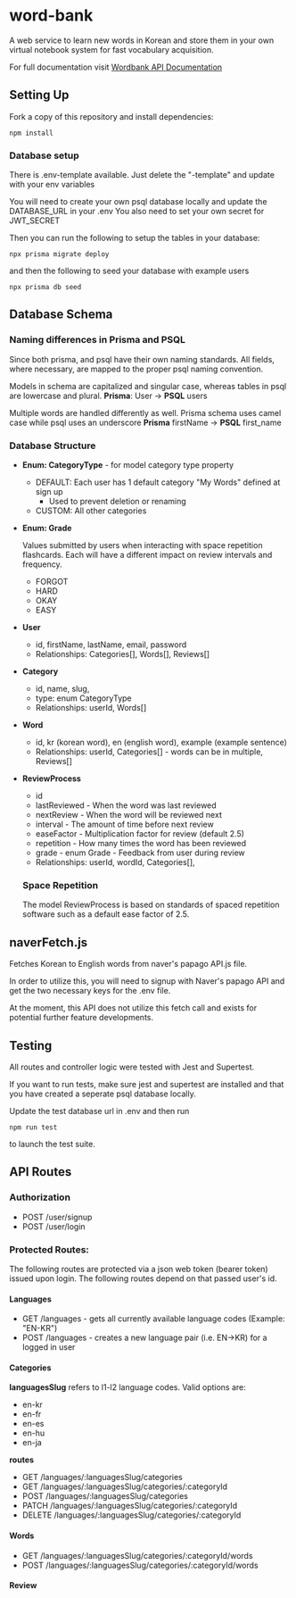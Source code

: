 # word-bank
A web service to learn new words in Korean and store them in your own virtual notebook system for fast vocabulary acquisition.

For full documentation visit [Wordbank API Documentation](https://brash-wedelia-03c.notion.site/Wordbank-API-Documentation-276678859f1f80fba484ecd2465256ac)

## Setting Up

Fork a copy of this repository and install dependencies:
```
npm install
```

### Database setup

There is .env-template available. Just delete the "-template" and update with your env variables

You will need to create your own psql database locally and update the DATABASE_URL in your .env
You also need to set your own secret for JWT_SECRET

Then you can run the following to setup the tables in your database:
```
npx prisma migrate deploy
```

and then the following to seed your database with example users
```
npx prisma db seed
```

## Database Schema

### Naming differences in Prisma and PSQL

Since both prisma, and psql have their own naming standards. All fields, where necessary, are mapped to the proper psql naming convention.

Models in schema are capitalized and singular case, whereas tables in psql are lowercase and plural.
**Prisma**: User -> **PSQL** users

Multiple words are handled differently as well. Prisma schema uses camel case while psql uses an underscore
**Prisma** firstName -> **PSQL** first_name

### Database Structure

- **Enum: CategoryType** - for model category type property
    - DEFAULT: Each user has 1 default category "My Words" defined at sign up
        - Used to prevent deletion or renaming
    - CUSTOM: All other categories

- **Enum: Grade**

    Values submitted by users when interacting with space repetition flashcards. Each will have a different impact on review intervals and frequency.

    - FORGOT
    - HARD
    - OKAY
    - EASY


- **User**
    - id, firstName, lastName, email, password
    - Relationships: Categories[], Words[], Reviews[]

- **Category**
    - id, name, slug, 
    - type: enum CategoryType
    - Relationships: userId, Words[]

- **Word**
    - id, kr (korean word), en (english word), example (example sentence)
    - Relationships: userId, Categories[] - words can be in multiple, Reviews[]

- **ReviewProcess**
    - id
    - lastReviewed - When the word was last reviewed
    - nextReview - When the word will be reviewed next
    - interval - The amount of time before next review
    - easeFactor - Multiplication factor for review (default 2.5)
    - repetition - How many times the word has been reviewed
    - grade - enum Grade - Feedback from user during review
    - Relationships: userId, wordId, Categories[], 

    ### Space Repetition 

    The model ReviewProcess is based on standards of spaced repetition software such as a default ease factor of 2.5. 

## naverFetch.js

Fetches Korean to English words from naver's papago API.js file.

In order to utilize this, you will need to signup with Naver's papago API and get the two necessary keys for the .env file.

At the moment, this API does not utilize this fetch call and exists for potential further feature developments.

## Testing

All routes and controller logic were tested with Jest and Supertest.

If you want to run tests, make sure jest and supertest are installed and that you have created a seperate psql database locally.

Update the test database url in .env and then run

```
npm run test
```

to launch the test suite.

## API Routes

### Authorization
- POST /user/signup
- POST /user/login

### Protected Routes:

The following routes are protected via a json web token (bearer token) issued upon login. The following routes depend on that passed user's id.

#### Languages
- GET /languages - gets all currently available language codes (Example: "EN-KR")
- POST /languages - creates a new language pair (i.e. EN->KR) for a logged in user

#### Categories
**languagesSlug** refers to l1-l2 language codes. Valid options are:
- en-kr
- en-fr
- en-es
- en-hu
- en-ja

**routes**
- GET /languages/:languagesSlug/categories
- GET /languages/:languagesSlug/categories/:categoryId
- POST /languages/:languagesSlug/categories
- PATCH /languages/:languagesSlug/categories/:categoryId
- DELETE /languages/:languagesSlug/categories/:categoryId
#### Words
- GET /languages/:languagesSlug/categories/:categoryId/words
- POST /languages/:languagesSlug/categories/:categoryId/words

#### Review
